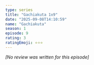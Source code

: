 ```yaml
---
type: series
title: "Gachiakuta 1x9"
date: "2025-09-08T14:10:59"
name: "Gachiakuta"
season: 1
episode: 9
rating: 3
ratingEmoji: ⭐️⭐️⭐️
---
```


*[No review was written for this episode]*
